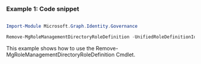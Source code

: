 ### Example 1: Code snippet

```powershell

Import-Module Microsoft.Graph.Identity.Governance

Remove-MgRoleManagementDirectoryRoleDefinition -UnifiedRoleDefinitionId $unifiedRoleDefinitionId

```
This example shows how to use the Remove-MgRoleManagementDirectoryRoleDefinition Cmdlet.

